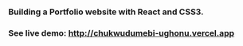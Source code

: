 ### Building a Portfolio website with React and CSS3.
### See live demo: http://chukwudumebi-ughonu.vercel.app
